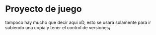 # Proyecto de juego
tampoco hay mucho que decir aqui xD, esto se usara solamente para ir subiendo una copia y tener el control de versiones¡